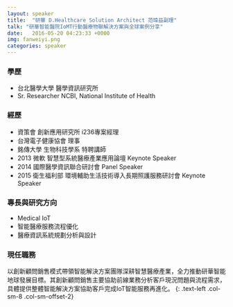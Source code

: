 ```yaml
---
layout: speaker
title:  "研華 D.Healthcare Solution Architect 范瑋益副理"
talk: "研華智能醫院IoMT行動醫療物聯解決方案與全球案例分享"
date:   2016-05-20 04:23:33 +0000
img: fanweiyi.png
categories: speaker
---
```


### 學歷
* 台北醫學大學 醫學資訊研究所
* Sr. Researcher NCBI, National Institute of Health

### 經歷
* 資策會 創新應用研究所 i236專案經理
* 台灣電子健康協會 理事
* 銘傳大學 生物科技學系 特聘講師
* 2013 微軟 智慧型系統醫療產業應用論壇 Keynote Speaker
* 2014 國際醫學資訊聯合研討會 Panel Speaker
* 2015 衛生福利部 環境輔助生活技術導入長期照護服務研討會 Keynote Speaker

### 專長與研究方向
* Medical IoT
* 智能醫療服務流程優化
* 醫療資訊系統規劃分析與設計

### 現任職務
以創新顧問銷售模式帶領智能解決方案團隊深耕智慧醫療產業，全力推動研華智能地球發展目標。其創新顧問銷售主要協助前線業務分析客戶現況問題與流程需求，具體提供整體智能解決方案協助客戶完成IoT智能服務再進化。
{: .text-left .col-sm-8 .col-sm-offset-2}